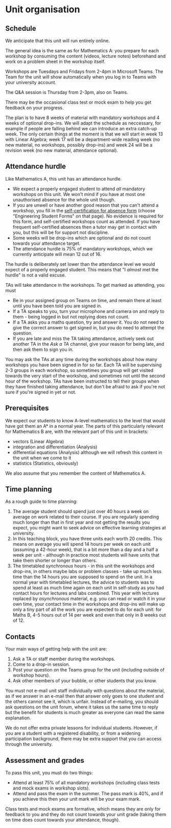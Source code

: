 # Unit organisation

## Schedule

We anticipate that this unit will run entirely online.

The general idea is the same as for Mathematics A: you prepare for each workshop by consuming the content (videos, lecture notes) beforehand and work on a problem sheet in the workshop itself.

Workshops are Tuesdays and Fridays from 2-4pm in Microsoft Teams. The Team for the unit will show automatically when you log in to Teams with your university account.

The Q&A session is Thursday from 2-3pm, also on Teams.

There may be the occasional class test or mock exam to help you get feedback on your progress.

The plan is to have 8 weeks of material with mandatory workshops and 4 weeks of optional drop-ins. We will adapt the schedule as neccessary, for example if people are falling behind we can introduce an extra catch-up week. The only certain things at the moment is that we will start in week 13 with Linear Algebra; week 17 will be a department-wide reading week (no new material, no workshops, possibly drop-ins) and week 24 will be a revision week (no new material, attendance optional).

## Attendance hurdle

Like Mathematics A, this unit has an attendance hurdle.

  * We expect a properly engaged student to attend _all_ mandatory workshops on this unit. We won't mind if you have at most one unauthorised absence for the whole unit though.
  * If you are unwell or have another good reason that you can't attend a workshop, you fill in the [self-certification for absence form](http://www.bristol.ac.uk/engineering/current-students/student-systems/) (choose "Engineering Student Forms" on that page). No evidence is required for this form, and self-certified workshops count as attended. If you have frequent self-certified absences then a tutor may get in contact with you, but this will be for support not discipline.
  * Some weeks will be drop-ins which are optional and do not count towards your attendance target.
  * The attendance hurdle is 75% of mandatory workshops, which we currently anticipate will mean 12 out of 16.

The hurdle is deliberately set lower than the attendance level we would expect of a properly engaged student. This means that "I _almost_ met the hurdle" is not a valid excuse.

TAs will take attendance in the workshops. To get marked as attending, you must

  - Be in your assigned group on Teams on time, and remain there at least until you have been told you are signed in. 
  - If a TA speaks to you, turn your microphone and camera on and reply to them - being logged in but not replying does not count.
  - If a TA asks you a maths question, try and answer it. You do not need to give the correct answer to get signed in, but you do need to attempt the question.
  - If you are late and miss the TA taking attendance, actively seek out another TA in the _Ask a TA_ channel, give your reason for being late, and then ask them to sign you in.

You may ask the TAs at any time during the workshops about how many workshops you have been signed in for so far.
Each TA will be supervising 2-3 groups in each workshop, so sometimes you group will get visited towards the very start of the workshop, and sometimes not until the second hour of the workshop. TAs have been instructed to tell their groups when they have finished taking attendance, but don't be afraid to ask if you're not sure if you're signed in yet or not.

## Prerequisites

We expect our students to know A-level mathematics to the level that would have got them an A* in a normal year. The parts of this particularly relevant for Mathematics B are, with the relevant part of this unit in brackets:

  - vectors (Linear Algebra)
  - integration and differentiation (Analysis)
  - differential equations (Analysis) although we will refresh this content in the unit when we come to it
  - statistics (Statistics, obviously)

We also assume that you remember the content of Mathematics A.

## Time planning

As a rough guide to time planning:

  1. The average student should spend just over 40 hours a week on average on work related to their course. If you are regularly spending much longer than that in first year and not getting the results you expect, you might want to seek advice on effective learning strategies at university. 
  2. In this teaching block, you have three units each worth 20 credits. This means on average you will spend 14 hours per week on each unit (assuming a 42-hour week), that is a bit more than a day and a half a week per unit - although in practice most students will have units that take them shorter or longer than others.
  3. The timetabled _synchronous_ hours - in this unit the workshops and drop-ins, in others maybe labs or problem classes - take up much less time than the 14 hours you are supposed to spend on the unit. In a normal year with timetabled lectures, the advice to students was to spend at least as much time again on each unit in self-study as you had contact hours for lectures and labs combined. This year with lectures replaced by _asynchronous_ material, e.g. you can read or watch it in your own time, your contact time in the workshops and drop-ins will make up only a tiny part of all the work you are expected to do for each unit: for Maths B, 4-5 hours out of 14 per week and even that only in 8 weeks out of 12.

## Contacts

Your main ways of getting help with the unit are:

  1. Ask a TA or staff member during the workshops.
  2. Come to a drop-in session.
  3. Post your question on the Teams group for the unit (including outside of workshop hours).
  4. Ask other members of your bubble, or other students that you know.

You must not e-mail unit staff individually with questions about the material, as if we answer in an e-mail then that answer only goes to one student and the others cannot see it, which is unfair. Instead of e-mailing, you should ask questions on the unit forum, where it takes us the same time to reply but the benefit for students is much greater as everyone can read the same explanation.

We do not offer extra private lessons for individual students. However, if you are a student with a registered disability, or from a widening participation background, there may be extra support that you can access through the university.

## Assessment and grades

To pass this unit, you must do two things:

  * Attend at least 75% of all mandatory workshops (including class tests and mock exams in workshop slots).
  * Attend and pass the exam in the summer. The pass mark is 40%, and if you achieve this then your unit mark will be your exam mark.

Class tests and mock exams are formative, which means they are only for feedback to you and they do not count towards your unit grade (taking them on time does count towards your attendance, though).
